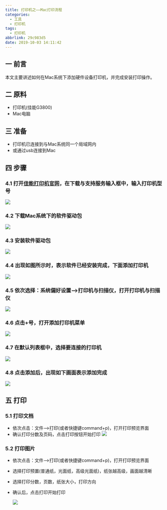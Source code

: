 ```yaml
---
title: 打印机之——Mac打印流程
categories:
  - 工具
  - 打印机
tags:
  - 打印机
abbrlink: 29c983d5
date: 2019-10-03 14:11:42
---
```

## 一 前言

本文主要讲述如何在Mac系统下添加硬件设备打印机，并完成安装打印操作。  



<!--more-->

## 二 原料

* 打印机(佳能G3800)
* Mac电脑

## 三 准备

* 打印机已连接到与Mac系统同一个局域网内
* 或通过usb连接到Mac

## 四 步骤

### 4.1 打开[佳能打印机官网][1]，在下载与支持服务输入框中，输入打印机型号
![][2]
### 4.2 下载Mac系统下的软件驱动包
![][3]
### 4.3 安装软件驱动包
![][4]
### 4.4 出现如图所示时，表示软件已经安装完成，下面添加打印机
![][5]
### 4.5 依次选择：系统偏好设置——>打印机与扫描仪，打开打印机与扫描仪
![][6]
### 4.6 点击+号，打开添加打印机菜单
![][7]
### 4.7 在默认列表框中，选择要连接的打印机
![][8]
### 4.8 点击添加后，出现如下画面表示添加完成
![][9]
## 五 打印
### 5.1 打印文档

* 依次点击：文件—>打印(或者快捷键command+p)，打开打印预览界面
* 确认打印分数及页码，点击打印按钮开始打印
![][10]
### 5.2 打印图片
* 依次点击：文件—>打印(或者快捷键command+p)，打开打印预览界面
* 选择打印预置(普通纸，光面纸，高级光面纸)，纸张越高级，画面越清晰
* 选择打印分数，页数，纸张大小，打印方向
* 确认后，点击打印开始打印 

    ![][11]




[1]: https://www.canon.com.cn
[2]: https://cdn.staticaly.com/gh/PGzxc/CDN/master/blog-image/mac-print-search-type.png
[3]: https://cdn.staticaly.com/gh/PGzxc/CDN/master/blog-image/mac-print-download-soft.png
[4]: https://cdn.staticaly.com/gh/PGzxc/CDN/master/blog-image/mac-print-install-software.png
[5]: https://cdn.staticaly.com/gh/PGzxc/CDN/master/blog-image/mac-print-software-install-finish.png
[6]: https://cdn.staticaly.com/gh/PGzxc/CDN/master/blog-image/mac-print-scanner.png
[7]: https://cdn.staticaly.com/gh/PGzxc/CDN/master/blog-image/mac-print-add-scanner.png
[8]: https://cdn.staticaly.com/gh/PGzxc/CDN/master/blog-image/mac-print-add-a-scanner.png
[9]: https://cdn.staticaly.com/gh/PGzxc/CDN/master/blog-image/mac-print-add-scanner-finish.png
[10]: https://cdn.staticaly.com/gh/PGzxc/CDN/master/blog-image/mac-print-document-print.png
[11]: https://cdn.staticaly.com/gh/PGzxc/CDN/master/blog-image/mac-print-image-print.png